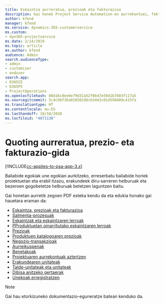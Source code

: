 ```yaml
---
title: Eskaintza aurreratua, prezioak eta fakturazioa
description: Gai honek Project Service Automation-en aurrekontuei, fakturazioari eta prezioei buruzko informazioa eskaintzen du.
author: kfend
manager: kfend
ms.service: dynamics-365-customerservice
ms.custom:
- dyn365-projectservice
ms.date: 2/14/2019
ms.topic: article
ms.author: kfend
audience: Admin
search.audienceType:
- admin
- customizer
- enduser
search.app:
- D365CE
- D365PS
- ProjectOperations
ms.openlocfilehash: 80d16c0ee9e79d31a52f0b47e59d1b7603f117a5
ms.sourcegitcommit: 5c4c9bf3ba018562d6cb3443c01d550489c415fa
ms.translationtype: HT
ms.contentlocale: eu-ES
ms.lasthandoff: 10/16/2020
ms.locfileid: "4071138"
---
```

# <a name="advanced-quoting-pricing-and-billing-guide"></a>Quoting aurreratua, prezio- eta fakturazio-gida

[!INCLUDE[cc-applies-to-psa-app-3.x](../../includes/cc-applies-to-psa-app-3x.md)]

Baliabide egokiak une egokian aurkitzeko, erreserbatu baliabide horiek proiektuetan eta erabil itzazu, erakundeek diru-sarreren helburuak eta bezeroen gogobetetze helburuak betetzen laguntzen baitu. 

Gai honetan aurretik zegoen PDF esteka kendu da eta edukia honako gai hauetara eraman da:

- [Eskaintza, prezioak eta fakturazioa](../quote-bill-price.md)
- [Salmenta-prozesuak](../basic-sales-process.md)
- [Eskaintzak eta eskaintzaren lerroak](../basic-quote-lines.md)
- [PProduktuetan oinarritutako eskaintzaren lerroak](../product-based-quote-lines.md)
- [Prezioak](../basic-pricing.md)
- [Produktuen katalogoaren prezioak](../product-catalog-pricing.md)
- [Negozio-transakzioak](../basic-business-transactions.md)
- [Aurreikuspenak](../estimates.md)
- [Benetakoak](../actuals.md)
- [Proiektuaren aurrekontuak aztertzen](../basic-analyzing-quotes.md)
- [Erakundearen unitateak](../advanced-organizational.md)
- [Talde-unitateak eta unitateak](../advanced-units.md)
- [Dibisa anitzeko gertaerak](../advanced-currency.md)
- [Unekoak erregistratzen](../advanced-actuals.md)

> [!NOTE]
> Gai hau etorkizuneko dokumentazio-eguneratze batean kenduko da. 
